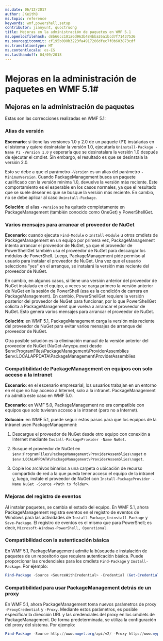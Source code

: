 ```yaml
---
ms.date: 06/12/2017
author: JKeithB
ms.topic: reference
keywords: wmf,powershell,setup
contributor: jianyunt, quoctruong
title: Mejoras en la administración de paquetes en WMF 5.1
ms.openlocfilehash: d8b66cc101a6d963b484bba26a1bcd7f71437536
ms.sourcegitcommit: cf195b090b3223fa4917206dfec7f0b603873cdf
ms.translationtype: HT
ms.contentlocale: es-ES
ms.lasthandoff: 04/09/2018
---
```

# <a name="improvements-to-package-management-in-wmf-51"></a>Mejoras en la administración de paquetes en WMF 5.1#

## <a name="improvements-in-packagemanagement"></a>Mejoras en la administración de paquetes ##
Estas son las correcciones realizadas en WMF 5.1:

### <a name="version-alias"></a>Alias de versión

**Escenario**: si tiene las versiones 1.0 y 2.0 de un paquete (P1) instaladas en el sistema y quiere desinstalar la versión 1.0, ejecutaría `Uninstall-Package -Name P1 -Version 1.0` y esperaría que se desinstalara la versión 1.0 después de ejecutar el cmdlet. Sin embargo, el resultado es que se desinstala la versión 2.0.

Esto se debe a que el parámetro `-Version` es un alias del parámetro `-MinimumVersion`. Cuando PackageManagement busca un paquete cualificado con la versión mínima 1.0, devuelve la versión más reciente. Este comportamiento es el esperable en los casos normales, ya que el resultado que se suele desear es que se busque la versión más reciente. En cambio, no se debe aplicar al caso `Uninstall-Package`.

**Solución**: el alias `-Version` se ha quitado completamente en PackageManagement (también conocido como OneGet) y PowerShellGet.

### <a name="multiple-prompts-for-bootstrapping-the-nuget-provider"></a>Varios mensajes para arrancar el proveedor de NuGet

**Escenario**: cuando ejecuta `Find-Module` o `Install-Module` u otros cmdlets de PackageManagement en un equipo por primera vez, PackageManagement intenta arrancar el proveedor de NuGet, ya que el proveedor de PowerShellGet también usa el proveedor de NuGet para descargar los módulos de PowerShell. Luego, PackageManagement pide permiso al usuario para instalar el proveedor de NuGet. Una vez que el usuario selecciona "yes" en el arranque, se instalará la versión más reciente del proveedor de NuGet.

En cambio, en algunos casos, si tiene una versión anterior del proveedor de NuGet instalada en el equipo, a veces se carga primero la versión anterior de NuGet en la sesión de PowerShell (esa es la condición de carrera en PackageManagement). En cambio, PowerShellGet requiere la versión posterior del proveedor de NuGet para funcionar, por lo que PowerShellGet solicita a PackageManagement que vuelva a arrancar el proveedor de NuGet. Esto genera varios mensajes para arrancar el proveedor de NuGet.

**Solución**: en WMF 5.1, PackageManagement carga la versión más reciente del proveedor de NuGet para evitar varios mensajes de arranque del proveedor de NuGet.

Otra posible solución es la eliminación manual de la versión anterior del proveedor de NuGet (NuGet-Anycpu.exe) desde $env:ProgramFiles\PackageManagement\ProviderAssemblies $env:LOCALAPPDATA\PackageManagement\ProviderAssemblies


### <a name="support-for-packagemanagement-on-computers-with-intranet-access-only"></a>Compatibilidad de PackageManagement en equipos con solo acceso a la intranet

**Escenario**: en el escenario empresarial, los usuarios trabajan en un entorno en el que no hay acceso a Internet, solo a la intranet. PackageManagement no admitía este caso en WMF 5.0.

**Escenario**: en WMF 5.0, PackageManagement no era compatible con equipos que solo tuvieran acceso a la intranet (pero no a Internet).

**Solución**: en WMF 5.1, puede seguir estos pasos para que los equipos de la intranet usen PackageManagement:

1. Descargue el proveedor de NuGet desde otro equipo con conexión a Internet mediante `Install-PackageProvider -Name NuGet`.

2. Busque el proveedor de NuGet en `$env:ProgramFiles\PackageManagement\ProviderAssemblies\nuget` o `$env:LOCALAPPDATA\PackageManagement\ProviderAssemblies\nuget`.

3. Copie los archivos binarios a una carpeta o ubicación de recurso compartido de red a la que pueda tener acceso el equipo de la intranet y, luego, instale el proveedor de NuGet con `Install-PackageProvider -Name NuGet -Source <Path to folder>`.


### <a name="event-logging-improvements"></a>Mejoras del registro de eventos

Al instalar paquetes, se cambia el estado del equipo. En WMF 5.1, ahora PackageManagement registra eventos en el registro de eventos de Windows para las actividades de `Install-Package`, `Uninstall-Package` y `Save-Package`. El registro de eventos es el mismo que para PowerShell; es decir, `Microsoft-Windows-PowerShell, Operational`.

### <a name="support-for-basic-authentication"></a>Compatibilidad con la autenticación básica

En WMF 5.1, PackageManagement admite la búsqueda e instalación de paquetes de un repositorio que requiera autenticación básica. Puede proporcionar las credenciales para los cmdlets `Find-Package` y `Install-Package`. Por ejemplo:

``` PowerShell
Find-Package -Source <SourceWithCredential> -Credential (Get-Credential)
```
### <a name="support-for-using-packagemanagement-behind-a-proxy"></a>Compatibilidad para usar PackageManagement detrás de un proxy

En WMF 5.1, ahora PackageManagement toma nuevos parámetros de proxy `-ProxyCredential` y `-Proxy`. Mediante estos parámetros, es posible especificar la dirección URL y las credenciales del proxy en los cmdlets de PackageManagement. De forma predeterminada, se utiliza la configuración del proxy del sistema. Por ejemplo:

``` PowerShell
Find-Package -Source http://www.nuget.org/api/v2/ -Proxy http://www.myproxyserver.com -ProxyCredential (Get-Credential)
```